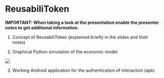 # ReusabiliToken

**IMPORTANT: When taking a look at the presentation enable the presenter notes to get additional information.**

1) Concept of ReusabiliToken (explained briefly in the slides and their notes)


2) Graphical Python simulation of the economic model 

![](https://github.com/TobiasRohner/BIOTS18/blob/master/token-simulator.gif)


3) Working Android application for the authentication of interaction (apk)


